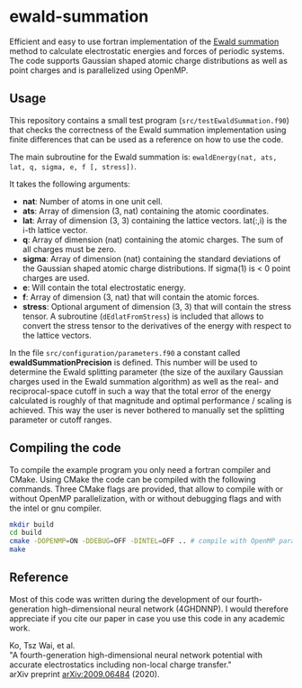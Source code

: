 # ewald-summation
Efficient and easy to use fortran implementation of the [Ewald summation](https://en.wikipedia.org/wiki/Ewald_summation) method to calculate electrostatic energies and forces of periodic systems.
The code supports Gaussian shaped atomic charge distributions as well as point charges and is parallelized using OpenMP. 

## Usage
This repository contains a small test program (`src/testEwaldSummation.f90`) that checks the correctness of the Ewald summation implementation using finite differences that can be used as a reference on how to use the code. 

The main subroutine for the Ewald summation is: `ewaldEnergy(nat, ats, lat, q, sigma, e, f [, stress])`.

It takes the following arguments:
* **nat**: Number of atoms in one unit cell.
* **ats**: Array of dimension (3, nat) containing the atomic coordinates.
* **lat**: Array of dimension (3, 3) containing the lattice vectors. lat(:,i) is the i-th lattice vector.
* **q**: Array of dimension (nat) containing the atomic charges. The sum of all charges must be zero.
* **sigma**: Array of dimension (nat) containing the standard deviations of the Gaussian shaped atomic charge distributions. If sigma(1) is < 0 point charges are used. 
* **e**: Will contain the total electrostatic energy.
* **f**: Array of dimension (3, nat) that will contain the atomic forces.
* **stress**: Optional argument of dimension (3, 3) that will contain the stress tensor. A subroutine (`dEdlatFromStress`) is included that allows to convert the stress tensor to the derivatives of the energy with respect to the lattice vectors. 

In the file `src/configuration/parameters.f90` a constant called **ewaldSummationPrecision** is defined. 
This number will be used to determine the Ewald splitting parameter (the size of the auxilary Gaussian charges used in the Ewald summation algorithm) as well as the real- and reciprocal-space cutoff in such a way that the total error of the energy calculated is roughly of that magnitude and optimal performance / scaling is achieved. 
This way the user is never bothered to manually set the splitting parameter or cutoff ranges.

## Compiling the code

To compile the example program you only need a fortran compiler and CMake. 
Using CMake the code can be compiled with the following commands.
Three CMake flags are provided, that allow to compile with or without OpenMP parallelization, with or without debugging flags and with the intel or gnu compiler.

```bash
mkdir build
cd build
cmake -DOPENMP=ON -DDEBUG=OFF -DINTEL=OFF .. # compile with OpenMP parallelization, without debugging flags and gfortran
make
```

## Reference
Most of this code was written during the development of our fourth-generation high-dimensional neural network (4GHDNNP).
I would therefore appreciate if you cite our paper in case you use this code in any academic work.

Ko, Tsz Wai, et al.  
"A fourth-generation high-dimensional neural network potential with accurate electrostatics including non-local charge transfer."   
arXiv preprint [arXiv:2009.06484](https://arxiv.org/abs/2009.06484) (2020).  

